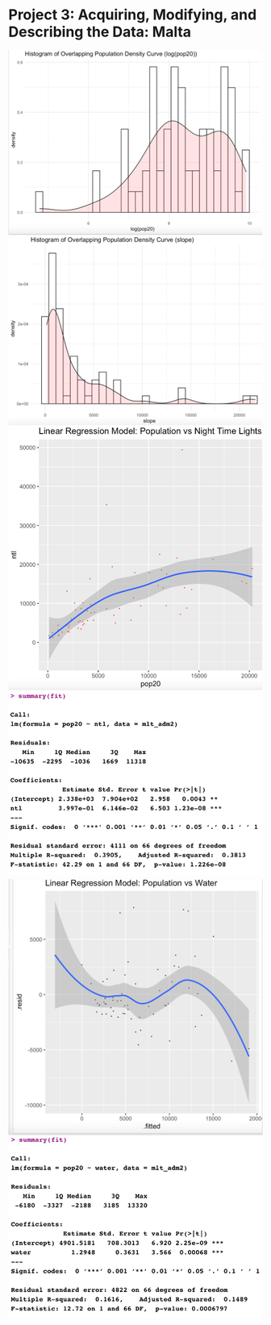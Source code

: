 # Project 3: Acquiring, Modifying, and Describing the Data: Malta

![](loghist.png)
![](slopehist.png)
![](ntlvspop.png)
![](sum.png)
![](wtr.png)
![](fit.png)
